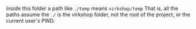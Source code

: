 Inside this folder a path like `./temp` means `virkshop/temp`
That is, all the paths assume the `./` is the virkshop folder, not the root of the project, or the current user's PWD.